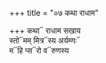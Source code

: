 +++
title = "०७ कथा राधाम"

+++
कथा᳓ राधाम सखाय  
स्तो᳓मम् मित्र᳓स्य अर्यम्णः᳓  
म᳓हि प्स᳓रो व᳓रुणस्य